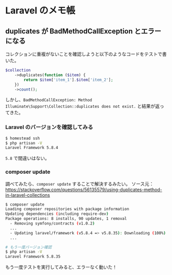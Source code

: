 # Laravel のメモ帳

## duplicates が BadMethodCallException とエラーになる
コレクションに重複がないことを確認しようと以下のようなコードをテストで書いた。
```php
$collection
    ->duplicates(function ($item) {
        return $item['item_1'].$item['item_2'];
    })
    ->count();
```

しかし、`BadMethodCallException: Method Illuminate\Support\Collection::duplicates does not exist.` と結果が返ってきた。

### Laravel のバージョンを確認してみる
```sh
$ homestead ssh
$ php artisan -V
Laravel Framework 5.8.4
```

`5.8` で間違いはない。

### composer update
調べてみたら、`composer update` することで解決するみたい。
ソース元：https://stackoverflow.com/questions/56135579/using-duplicates-method-in-laravel-collections

```sh
$ composer update
Loading composer repositories with package information
Updating dependencies (including require-dev)
Package operations: 8 installs, 90 updates, 1 removal
  - Removing symfony/contracts (v1.0.2)
  ...
  - Updating laravel/framework (v5.8.4 => v5.8.35): Downloading (100%)
  ...

# もう一度バージョン確認
$ php artisan -V
Laravel Framework 5.8.35
```

もう一度テストを実行してみると、エラーなく動いた！